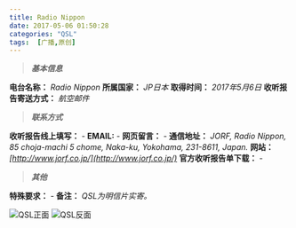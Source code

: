 ```yaml
---
title: Radio Nippon
date: 2017-05-06 01:50:28
categories: "QSL"
tags:  [广播,原创]
---
```

> ***基本信息***

**电台名称：** *Radio Nippon*
**所属国家：** *JP日本*
**取得时间：** *2017年5月6日*
**收听报告寄送方式：** *航空邮件*

<!--more-->

> ***联系方式***

**收听报告线上填写：** *-*
**EMAIL:** *-*
**网页留言：** *-*
**通信地址：** *JORF, Radio Nippon, 85 choja-machi 5 chome, Naka-ku, Yokohama, 231-8611, Japan.*
**网站：** *[http://www.jorf.co.jp/](http://www.jorf.co.jp/)*
**官方收听报告单下载：** *-*

> ***其他***

**特殊要求：** *-*
**备注：** *QSL为明信片实寄。*

![QSL正面](https://c.ibcl.us/QSL-RadioNippon_20170506/1.jpg "QSL正面")
![QSL反面](https://c.ibcl.us/QSL-RadioNippon_20170506/2.jpg "QSL反面")